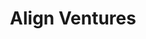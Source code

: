 ---
layout: firm_page
title: "Align Ventures"
id: "align.vc"
permalink: "/alignventuresalign.vc/"
website: "https://align.vc/"
offices: "Miami (United States)"
investment_stages: "Seed, Series A"
portfolio_companies: "A global online hospitality marketplace connecting hosts to guests, A dining, drinking, playing experience centered around Pickleball, A global ownership management platform to help companies, investors, and employees manage their equity, The world’s leading online education-technology platform, Helps contractors across the country build better and work smarter, A leading interactive entertainment company, The first-of-its-kind AI robotics company bringing a general purpose humanoid to life, Makes delicious, nutritious meat and dairy products from plants, A communications platform for governments and elected officials, The smooothest & safest way to get what you want today, Razors and body products made for womankind, Delicious foods for longer, healthier living, The next trusted American heritage beauty brand, Personalized daily vitamin packs, Everything you’ve ever wanted in a diaper, Healthier, personalized pet food, 100% awesome medical scrubs, Futurewise, A brand of ammonia-free foam hair color, A wellness brand for men, Cleaner, healthier kibble, Emergency contraceptive, A collection of uniquely non-alcoholic beverages, Health optimization and longevity centers, Delicious, nutritious meals for your kids, A new kind of soda, Radar technology, An incredibly simple vacuum-sealing container system, A modern acne treatment brand targeting Gen Z, The leading provider of global TV data, Designs, manufactures and launches advanced rockets and spacecraft, Intelligent vendor management software, Hydrating, fast-absorbing, non-sticky, hand sanitizer mists and dispenser machines, A next-generation saas platform"
portfolio_link: "https://www.align.vc/portfolio/"
investment_markets: "Consumer, Technology"
founded_year: "2018"
description: "Align Ventures invests in and often leads Seed and Series A stage consumer and technology startups. They leverage their network and consumer expertise to deliver superior returns by identifying, scaling, and exiting disruptive companies that dramatically transform the consumer experience."
linkedin: "https://www.linkedin.com/company/align-ventures"
twitter: ""
instagram: ""
team_page: ""
investor_type: "Venture Capital"
crunchbase: "https://www.crunchbase.com/organization/alignventures"
pitchbook: "https://pitchbook.com/profiles/investor/82597-87"

# SEO Optimization
meta_title: "Align Ventures - VC Firm - projectstartups.com"
meta_description: "Align Ventures, Align Ventures invests in and often leads Seed and Series A stage consumer and technology startups. They leverage their network and consumer expertise..."
meta_keywords: "Align Ventures, Consumer, Technology, VC firm, venture capital, startup investor, projectstartups.com"
canonical_url: "https://vc.projectstartups.com/alignventuresalign.vc/"
---